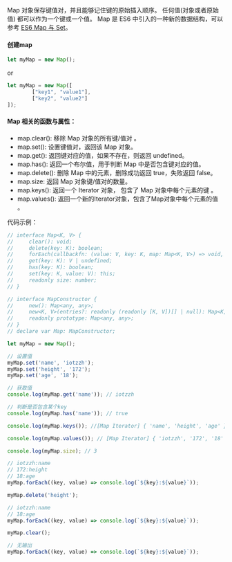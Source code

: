 Map 对象保存键值对，并且能够记住键的原始插入顺序。
任何值(对象或者原始值) 都可以作为一个键或一个值。
Map 是 ES6 中引入的一种新的数据结构，可以参考 [ES6 Map 与 Set](https://www.runoob.com/w3cnote/es6-map-set.html)。

#### 创建map
```typescript
let myMap = new Map();
```
or
```typescript
let myMap = new Map([
        ["key1", "value1"],
        ["key2", "value2"]
]);
```
#### Map 相关的函数与属性：
* map.clear(): 移除 Map 对象的所有键/值对 。
* map.set(): 设置键值对，返回该 Map 对象。
* map.get(): 返回键对应的值，如果不存在，则返回 undefined。
* map.has(): 返回一个布尔值，用于判断 Map 中是否包含键对应的值。
* map.delete(): 删除 Map 中的元素，删除成功返回 true，失败返回 false。
* map.size: 返回 Map 对象键/值对的数量。
* map.keys(): 返回一个 Iterator 对象， 包含了 Map 对象中每个元素的键 。
* map.values(): 返回一个新的Iterator对象，包含了Map对象中每个元素的值 。

代码示例：
```typescript
// interface Map<K, V> {
//     clear(): void;
//     delete(key: K): boolean;
//     forEach(callbackfn: (value: V, key: K, map: Map<K, V>) => void, thisArg?: any): void;
//     get(key: K): V | undefined;
//     has(key: K): boolean;
//     set(key: K, value: V): this;
//     readonly size: number;
// }

// interface MapConstructor {
//     new(): Map<any, any>;
//     new<K, V>(entries?: readonly (readonly [K, V])[] | null): Map<K, V>;
//     readonly prototype: Map<any, any>;
// }
// declare var Map: MapConstructor;

let myMap = new Map();

// 设置值
myMap.set('name', 'iotzzh');
myMap.set('height', '172');
myMap.set('age', '18');

// 获取值
console.log(myMap.get('name')); // iotzzh

// 判断是否包含某个key
console.log(myMap.has('name')); // true

console.log(myMap.keys()); //[Map Iterator] { 'name', 'height', 'age' }

console.log(myMap.values()); // [Map Iterator] { 'iotzzh', '172', '18' }

console.log(myMap.size); // 3

// iotzzh:name
// 172:height
// 18:age
myMap.forEach((key, value) => console.log(`${key}:${value}`));

myMap.delete('height');

// iotzzh:name
// 18:age
myMap.forEach((key, value) => console.log(`${key}:${value}`));

myMap.clear();

// 无输出
myMap.forEach((key, value) => console.log(`${key}:${value}`));

```